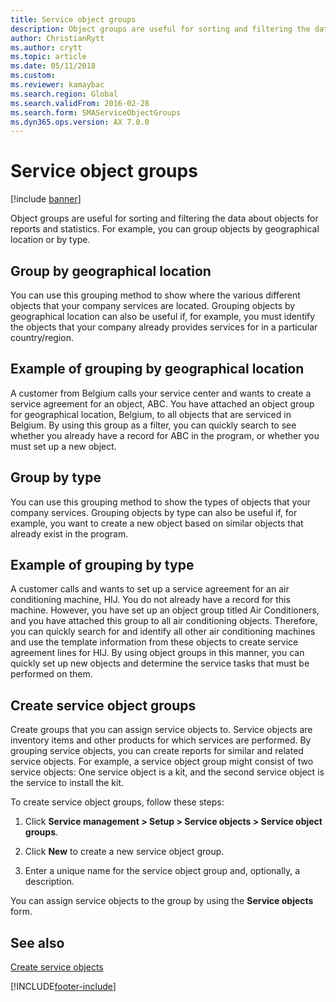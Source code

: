 ```yaml
---
title: Service object groups 
description: Object groups are useful for sorting and filtering the data about objects for reports and statistics, including outlines and examples.
author: ChristianRytt
ms.author: crytt
ms.topic: article
ms.date: 05/11/2018
ms.custom:
ms.reviewer: kamaybac
ms.search.region: Global
ms.search.validFrom: 2016-02-28
ms.search.form: SMAServiceObjectGroups
ms.dyn365.ops.version: AX 7.0.0
---
```


# Service object groups

[!include [banner](../includes/banner.md)]

Object groups are useful for sorting and filtering the data about objects for
reports and statistics. For example, you can group objects by geographical
location or by type.

## Group by geographical location

You can use this grouping method to show where the various different objects
that your company services are located. Grouping objects by geographical
location can also be useful if, for example, you must identify the objects that
your company already provides services for in a particular country/region.

## Example of grouping by geographical location

A customer from Belgium calls your service center and wants to create a service
agreement for an object, ABC. You have attached an object group for geographical
location, Belgium, to all objects that are serviced in Belgium. By using this
group as a filter, you can quickly search to see whether you already have a
record for ABC in the program, or whether you must set up a new object.

## Group by type

You can use this grouping method to show the types of objects that your company
services. Grouping objects by type can also be useful if, for example, you want
to create a new object based on similar objects that already exist in the
program.

## Example of grouping by type

A customer calls and wants to set up a service agreement for an air conditioning
machine, HIJ. You do not already have a record for this machine. However, you
have set up an object group titled Air Conditioners, and you have attached this
group to all air conditioning objects. Therefore, you can quickly search for and
identify all other air conditioning machines and use the template information
from these objects to create service agreement lines for HIJ. By using object
groups in this manner, you can quickly set up new objects and determine the
service tasks that must be performed on them.

## Create service object groups

Create groups that you can assign service objects to. Service objects are inventory items and other products for which services are performed. By grouping service objects, you can create reports for similar and related service objects. For example, a service object group might consist of two service objects: One service object is a kit, and the second service object is the service to install the kit.

To create service object groups, follow these steps:

1. Click **Service management > Setup > Service objects > Service object groups**.

2. Click **New** to create a new service object group.

3. Enter a unique name for the service object group and, optionally, a description.

You can assign service objects to the group by using the **Service objects** form. 

## See also

[Create service objects](create-service-objects.md)




[!INCLUDE[footer-include](../../includes/footer-banner.md)]